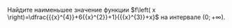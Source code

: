 Найдите наименьшее значение функции $f\left( x \right)=\dfrac{{{x}^{4}}+6{{x}^{2}}+1}{{{x}^{3}}+x}$ на интервале $\left( 0;+\infty  \right)$.